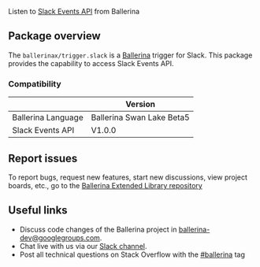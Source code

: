 Listen to [Slack Events API](https://api.slack.com/events) from Ballerina

## Package overview
The `ballerinax/trigger.slack` is a [Ballerina](https://ballerina.io/) trigger for Slack.
This package provides the capability to access Slack Events API.

### Compatibility
|                               | Version                        |
|-------------------------------|--------------------------------|
| Ballerina Language            | Ballerina Swan Lake Beta5      |
| Slack Events API              | V1.0.0                         | 

## Report issues
To report bugs, request new features, start new discussions, view project boards, etc., go to the [Ballerina Extended Library repository](https://github.com/ballerina-platform/ballerina-extended-library)

## Useful links
- Discuss code changes of the Ballerina project in [ballerina-dev@googlegroups.com](mailto:ballerina-dev@googlegroups.com).
- Chat live with us via our [Slack channel](https://ballerina.io/community/slack/).
- Post all technical questions on Stack Overflow with the [#ballerina](https://stackoverflow.com/questions/tagged/ballerina) tag